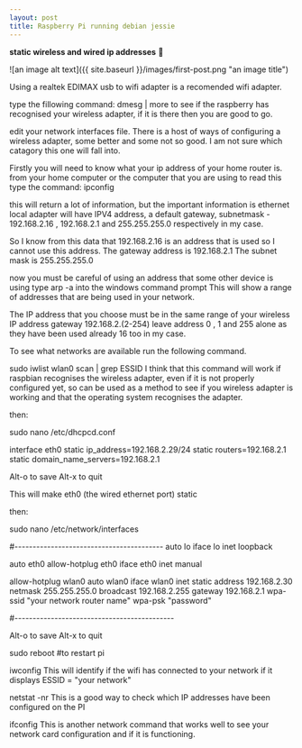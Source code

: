 ```yaml
---
layout: post
title: Raspberry Pi running debian jessie 
---
```

 
 **static wireless and wired ip addresses** :metal:
 
![an image alt text]({{ site.baseurl }}/images/first-post.png "an image title")

Using a realtek EDIMAX usb to wifi adapter is a recomended wifi adapter.

  type the fillowing command:
        dmesg | more 
  to see if the raspberry has recognised your wireless adapter, if it is there then you are good to go.
  
  edit your network interfaces file.
  There is a host of ways of configuring a wireless adapter, some better and some not so good.
  I am not sure which catagory this one will fall into.

  Firstly you will need to know what your ip address of your home router is. 
  from your home computer or the computer that you are using to read this type the command:
  ipconfig 
  
  this will return a lot of information, but the important information is 
  ethernet local adapter will have IPV4 address, a default gateway, subnetmask - 192.168.2.16 , 192.168.2.1 and 255.255.255.0     respectively in my case.
  
  So I know from this data that 192.168.2.16 is an address that is used so I cannot use this address.
  The gateway address is 192.168.2.1
  The subnet mask is 255.255.255.0
  
  now you must be careful of using an address that some other device is using type arp -a into the windows command prompt
  This will show a range of addresses that are being used in your network. 
  
  The IP address that you choose must be in the same range of your wireless IP address gateway 192.168.2.(2-254)
  leave address 0 , 1 and 255 alone as they have been used already 16 too in my case.

 To see what networks are available run the following command.
 
 sudo iwlist wlan0 scan | grep ESSID
 I think that this command will work if raspbian recognises the wireless adapter, even if it is not properly configured yet,  so can   be used as a method to see if you wireless adapter is working and that the operating system recognises the adapter.  
 
 then:
 
sudo nano /etc/dhcpcd.conf

interface eth0
static ip_address=192.168.2.29/24
static routers=192.168.2.1
static domain_name_servers=192.168.2.1

Alt-o to save
Alt-x to quit

This will make eth0 (the wired ethernet port) static

then: 

sudo nano /etc/network/interfaces

#-----------------------------------------
auto lo
iface lo inet loopback

auto eth0
allow-hotplug eth0
iface eth0 inet manual


allow-hotplug wlan0
auto wlan0
iface wlan0 inet static
address 192.168.2.30
netmask 255.255.255.0
broadcast 192.168.2.255
gateway 192.168.2.1
wpa-ssid "your network router name"
wpa-psk "password"

#--------------------------------------------


Alt-o to save
Alt-x to quit

sudo reboot  #to restart pi

iwconfig 
This will identify if the wifi has connected to your network if it displays ESSID = "your network"

netstat -nr 
This is a good way to check which IP addresses have been configured on the PI

ifconfig 
This is another network command that works well to see your network card configuration and if it is functioning.

 
